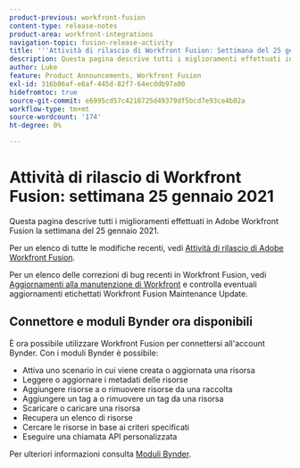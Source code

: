 ```yaml
---
product-previous: workfront-fusion
content-type: release-notes
product-area: workfront-integrations
navigation-topic: fusion-release-activity
title: '''Attività di rilascio di Workfront Fusion: Settimana del 25 gennaio 2021"'
description: Questa pagina descrive tutti i miglioramenti effettuati in Adobe Workfront Fusion la settimana del 25 gennaio 2021.
author: Luke
feature: Product Announcements, Workfront Fusion
exl-id: 316b86af-e8af-445d-82f7-64ecddb97a00
hidefromtoc: true
source-git-commit: e6995cd57c4210725d49379df5bcd7e93ce4b02a
workflow-type: tm+mt
source-wordcount: '174'
ht-degree: 0%

---
```


# Attività di rilascio di Workfront Fusion: settimana 25 gennaio 2021

Questa pagina descrive tutti i miglioramenti effettuati in Adobe Workfront Fusion la settimana del 25 gennaio 2021.

Per un elenco di tutte le modifiche recenti, vedi [Attività di rilascio di Adobe Workfront Fusion](../../../product-announcements/product-releases/fusion-release-activity/fusion-release-activity.md).

Per un elenco delle correzioni di bug recenti in Workfront Fusion, vedi [Aggiornamenti alla manutenzione di Workfront](https://experienceleague.adobe.com/docs/workfront-known-issues/releases/current-updates.html) e controlla eventuali aggiornamenti etichettati Workfront Fusion Maintenance Update.

## Connettore e moduli Bynder ora disponibili

È ora possibile utilizzare Workfront Fusion per connettersi all&#39;account Bynder. Con i moduli Bynder è possibile:

* Attiva uno scenario in cui viene creata o aggiornata una risorsa
* Leggere o aggiornare i metadati delle risorse
* Aggiungere risorse a o rimuovere risorse da una raccolta
* Aggiungere un tag a o rimuovere un tag da una risorsa
* Scaricare o caricare una risorsa
* Recupera un elenco di risorse
* Cercare le risorse in base ai criteri specificati
* Eseguire una chiamata API personalizzata

Per ulteriori informazioni consulta [Moduli Bynder](../../../workfront-fusion/apps-and-their-modules/bynder-modules.md).
